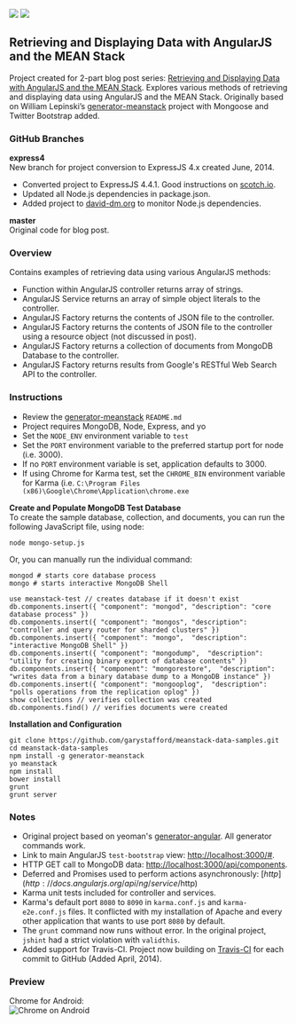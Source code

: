 <a href='https://travis-ci.org/garystafford/meanstack-data-samples'><img src='https://travis-ci.org/garystafford/meanstack-data-samples.svg?branch=express4'></a>
<a href='https://david-dm.org/garystafford/meanstack-data-samples'><img src='https://david-dm.org/garystafford/meanstack-data-samples.png'></a>

## Retrieving and Displaying Data with AngularJS and the MEAN Stack
Project created for 2-part blog post series: [Retrieving and Displaying Data with AngularJS and the MEAN Stack](http://wp.me/p1RD28-16F). Explores various methods of retrieving and displaying data using AngularJS and the MEAN Stack. Originally based on William Lepinski’s [generator-meanstack](https://github.com/wlepinski/generator-meanstack) project with Mongoose and Twitter Bootstrap added.
### GitHub Branches  
**express4**  
New branch for project conversion to ExpressJS 4.x created June, 2014.
* Converted project to ExpressJS 4.4.1. Good instructions on [scotch.io](http://scotch.io/bar-talk/expressjs-4-0-new-features-and-upgrading-from-3-0).
* Updated all Node.js dependencies in package.json.
* Added project to [david-dm.org](https://david-dm.org/garystafford/meanstack-data-samples) to monitor Node.js dependencies.

**master**  
Original code for blog post.

### Overview
Contains examples of retrieving data using various AngularJS methods:
* Function within AngularJS controller returns array of strings.
* AngularJS Service returns an array of simple object literals to the controller.
* AngularJS Factory returns the contents of JSON file to the controller.
* AngularJS Factory returns the contents of JSON file to the controller using a resource object (not discussed in post).
* AngularJS Factory returns a collection of documents from MongoDB Database to the controller.
* AngularJS Factory returns results from Google's RESTful Web Search API to the controller.

### Instructions
* Review the [generator-meanstack](https://github.com/wlepinski/generator-meanstack) `README.md`
* Project requires MongoDB, Node, Express, and yo
* Set the `NODE_ENV` environment variable to `test`
* Set the `PORT` environment variable to the preferred startup port for node (i.e. 3000).
* If no `PORT` environment variable is set, application defaults to 3000.
* If using Chrome for Karma test, set the `CHROME_BIN` environment variable for Karma
  (i.e. `C:\Program Files (x86)\Google\Chrome\Application\chrome.exe`

**Create and Populate MongoDB Test Database**  
To create the sample database, collection, and documents, you can run the following JavaScript file, using node:

```
node mongo-setup.js
```
Or, you can manually run the individual command:
```
mongod # starts core database process
mongo # starts interactive MongoDB Shell

use meanstack-test // creates database if it doesn't exist
db.components.insert({ "component": "mongod", "description": "core database process" })
db.components.insert({ "component": "mongos", "description": "controller and query router for sharded clusters" })
db.components.insert({ "component": "mongo",  "description": "interactive MongoDB Shell" })
db.components.insert({ "component": "mongodump",  "description": "utility for creating binary export of database contents" })
db.components.insert({ "component": "mongorestore",  "description": "writes data from a binary database dump to a MongoDB instance" })
db.components.insert({ "component": "mongooplog",  "description": "polls operations from the replication oplog" })
show collections // verifies collection was created
db.components.find() // verifies documents were created
```

**Installation and Configuration**  
```
git clone https://github.com/garystafford/meanstack-data-samples.git
cd meanstack-data-samples
npm install -g generator-meanstack
yo meanstack
npm install
bower install
grunt
grunt server
```

### Notes
* Original project based on yeoman's [generator-angular](http://yeoman.io/). All generator commands work.
* Link to main AngularJS `test-bootstrap` view: [http://localhost:3000/#](http://localhost:3000/#).
* HTTP GET call to MongoDB data: [http://localhost:3000/api/components](http://localhost:3000/api/components).
* Deferred and Promises used to perform actions asynchronously: [$http](http://docs.angularjs.org/api/ng/service/$http)
* Karma unit tests included for controller and services.
* Karma's default port `8080` to `8090` in `karma.conf.js` and `karma-e2e.conf.js` files. It conflicted with my installation of Apache and every other application that wants to use port `8080` by default.
* The `grunt` command now runs without error. In the original project, `jshint` had a strict violation with `validthis`.
* Added support for Travis-CI. Project now building on [Travis-CI](https://travis-ci.org/garystafford/meanstack-data-samples) for each commit to GitHub (Added April, 2014).

### Preview
Chrome for Android:  
![Chrome on Android ](https://github.com/garystafford/meanstack-data-samples/blob/master/public/images/AndroidMobileView.png?raw=true)
